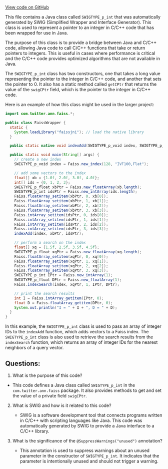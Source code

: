 [View code on GitHub](https://github.com/misbahsy/the-algorithm/ann/src/main/java/com/twitter/ann/faiss/swig/SWIGTYPE_p_int.java)

This file contains a Java class called `SWIGTYPE_p_int` that was automatically generated by SWIG (Simplified Wrapper and Interface Generator). This class is used to represent a pointer to an integer in C/C++ code that has been wrapped for use in Java. 

The purpose of this class is to provide a bridge between Java and C/C++ code, allowing Java code to call C/C++ functions that take or return pointers to integers. This is useful in cases where performance is critical and the C/C++ code provides optimized algorithms that are not available in Java. 

The `SWIGTYPE_p_int` class has two constructors, one that takes a long value representing the pointer to the integer in C/C++ code, and another that sets the pointer to 0. It also has a static method called `getCPtr` that returns the value of the `swigCPtr` field, which is the pointer to the integer in C/C++ code. 

Here is an example of how this class might be used in the larger project:

```java
import com.twitter.ann.faiss.*;

public class FaissWrapper {
  static {
    System.loadLibrary("faissjni"); // load the native library
  }

  public static native void indexAdd(SWIGTYPE_p_void index, SWIGTYPE_p_float xb, SWIGTYPE_p_int ids);

  public static void main(String[] args) {
    // create a new index
    SWIGTYPE_p_void index = Faiss.new_index(128, "IVF100,Flat");

    // add some vectors to the index
    float[] xb = {1.0f, 2.0f, 3.0f, 4.0f};
    int[] ids = {0, 1, 2, 3};
    SWIGTYPE_p_float xbPtr = Faiss.new_floatArray(xb.length);
    SWIGTYPE_p_int idsPtr = Faiss.new_intArray(ids.length);
    Faiss.floatArray_setitem(xbPtr, 0, xb[0]);
    Faiss.floatArray_setitem(xbPtr, 1, xb[1]);
    Faiss.floatArray_setitem(xbPtr, 2, xb[2]);
    Faiss.floatArray_setitem(xbPtr, 3, xb[3]);
    Faiss.intArray_setitem(idsPtr, 0, ids[0]);
    Faiss.intArray_setitem(idsPtr, 1, ids[1]);
    Faiss.intArray_setitem(idsPtr, 2, ids[2]);
    Faiss.intArray_setitem(idsPtr, 3, ids[3]);
    indexAdd(index, xbPtr, idsPtr);

    // perform a search on the index
    float[] xq = {1.5f, 2.5f, 3.5f, 4.5f};
    SWIGTYPE_p_float xqPtr = Faiss.new_floatArray(xq.length);
    Faiss.floatArray_setitem(xqPtr, 0, xq[0]);
    Faiss.floatArray_setitem(xqPtr, 1, xq[1]);
    Faiss.floatArray_setitem(xqPtr, 2, xq[2]);
    Faiss.floatArray_setitem(xqPtr, 3, xq[3]);
    SWIGTYPE_p_int IPtr = Faiss.new_intArray(1);
    SWIGTYPE_p_float DPtr = Faiss.new_floatArray(1);
    Faiss.indexSearch(index, xqPtr, 1, IPtr, DPtr);

    // print the search results
    int I = Faiss.intArray_getitem(IPtr, 0);
    float D = Faiss.floatArray_getitem(DPtr, 0);
    System.out.println("I = " + I + ", D = " + D);
  }
}
```

In this example, the `SWIGTYPE_p_int` class is used to pass an array of integer IDs to the `indexAdd` function, which adds vectors to a Faiss index. The `SWIGTYPE_p_int` class is also used to retrieve the search results from the `indexSearch` function, which returns an array of integer IDs for the nearest neighbors of a query vector.
## Questions: 
 1. What is the purpose of this code?
   - This code defines a Java class called `SWIGTYPE_p_int` in the `com.twitter.ann.faiss` package. It also provides methods to get and set the value of a private field `swigCPtr`.

2. What is SWIG and how is it related to this code?
   - SWIG is a software development tool that connects programs written in C/C++ with scripting languages like Java. This code was automatically generated by SWIG to provide a Java interface to a C/C++ library.

3. What is the significance of the `@SuppressWarnings("unused")` annotation?
   - This annotation is used to suppress warnings about an unused parameter in the constructor of `SWIGTYPE_p_int`. It indicates that the parameter is intentionally unused and should not trigger a warning.
